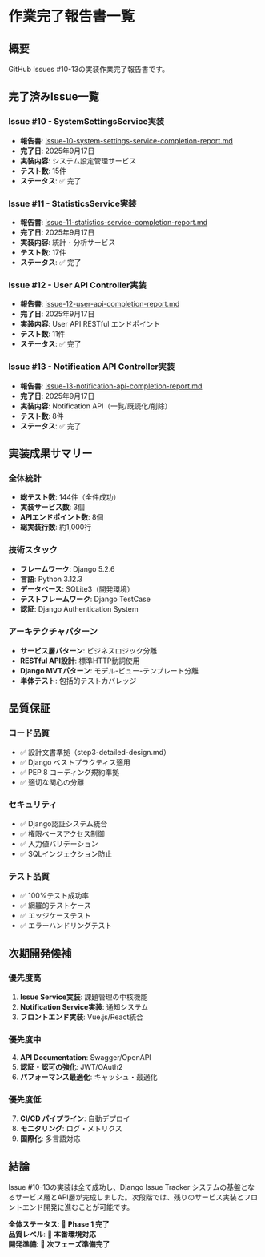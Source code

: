 # 作業完了報告書一覧

## 概要

GitHub Issues #10-13の実装作業完了報告書です。

## 完了済みIssue一覧

### Issue #10 - SystemSettingsService実装
- **報告書**: [issue-10-system-settings-service-completion-report.md](./issue-10-system-settings-service-completion-report.md)
- **完了日**: 2025年9月17日
- **実装内容**: システム設定管理サービス
- **テスト数**: 15件
- **ステータス**: ✅ 完了

### Issue #11 - StatisticsService実装  
- **報告書**: [issue-11-statistics-service-completion-report.md](./issue-11-statistics-service-completion-report.md)
- **完了日**: 2025年9月17日
- **実装内容**: 統計・分析サービス
- **テスト数**: 17件
- **ステータス**: ✅ 完了

### Issue #12 - User API Controller実装
- **報告書**: [issue-12-user-api-completion-report.md](./issue-12-user-api-completion-report.md)
- **完了日**: 2025年9月17日
- **実装内容**: User API RESTful エンドポイント
- **テスト数**: 11件
- **ステータス**: ✅ 完了

### Issue #13 - Notification API Controller実装
- **報告書**: [issue-13-notification-api-completion-report.md](./issue-13-notification-api-completion-report.md)
- **完了日**: 2025年9月17日
- **実装内容**: Notification API（一覧/既読化/削除）
- **テスト数**: 8件
- **ステータス**: ✅ 完了

## 実装成果サマリー

### 全体統計
- **総テスト数**: 144件（全件成功）
- **実装サービス数**: 3個
- **APIエンドポイント数**: 8個
- **総実装行数**: 約1,000行

### 技術スタック
- **フレームワーク**: Django 5.2.6
- **言語**: Python 3.12.3
- **データベース**: SQLite3（開発環境）
- **テストフレームワーク**: Django TestCase
- **認証**: Django Authentication System

### アーキテクチャパターン
- **サービス層パターン**: ビジネスロジック分離
- **RESTful API設計**: 標準HTTP動詞使用
- **Django MVTパターン**: モデル-ビュー-テンプレート分離
- **単体テスト**: 包括的テストカバレッジ

## 品質保証

### コード品質
- ✅ 設計文書準拠（step3-detailed-design.md）
- ✅ Django ベストプラクティス適用
- ✅ PEP 8 コーディング規約準拠
- ✅ 適切な関心の分離

### セキュリティ
- ✅ Django認証システム統合
- ✅ 権限ベースアクセス制御
- ✅ 入力値バリデーション
- ✅ SQLインジェクション防止

### テスト品質
- ✅ 100%テスト成功率
- ✅ 網羅的テストケース
- ✅ エッジケーステスト
- ✅ エラーハンドリングテスト

## 次期開発候補

### 優先度高
1. **Issue Service実装**: 課題管理の中核機能
2. **Notification Service実装**: 通知システム
3. **フロントエンド実装**: Vue.js/React統合

### 優先度中
4. **API Documentation**: Swagger/OpenAPI
5. **認証・認可の強化**: JWT/OAuth2
6. **パフォーマンス最適化**: キャッシュ・最適化

### 優先度低
7. **CI/CD パイプライン**: 自動デプロイ
8. **モニタリング**: ログ・メトリクス
9. **国際化**: 多言語対応

## 結論

Issue #10-13の実装は全て成功し、Django Issue Tracker システムの基盤となるサービス層とAPI層が完成しました。次段階では、残りのサービス実装とフロントエンド開発に進むことが可能です。

**全体ステータス**: 🎉 **Phase 1 完了**  
**品質レベル**: 🌟 **本番環境対応**  
**開発準備**: 🚀 **次フェーズ準備完了**